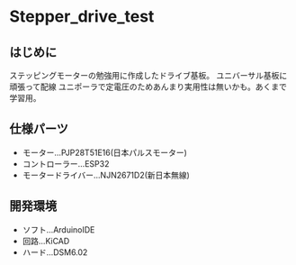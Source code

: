 ﻿# Stepper_drive_test
## はじめに
ステッピングモーターの勉強用に作成したドライブ基板。
ユニバーサル基板に頑張って配線
ユニポーラで定電圧のためあんまり実用性は無いかも。あくまで学習用。
## 仕様パーツ
- モーター…PJP28T51E16(日本パルスモーター)
- コントローラー…ESP32
- モータードライバー…NJN2671D2(新日本無線)
## 開発環境
- ソフト…ArduinoIDE
- 回路…KiCAD
- ハード…DSM6.02
